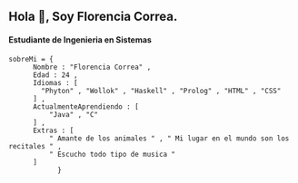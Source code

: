 ##               Hola 👋, Soy Florencia Correa.

####                 Estudiante de Ingenieria en Sistemas

    sobreMi = {
          Nombre : "Florencia Correa" ,
          Edad : 24 ,
          Idiomas : [ 
            "Phyton" , "Wollok" , "Haskell" , "Prolog" , "HTML" , "CSS" 
          ] ,
          ActualmenteAprendiendo : [ 
              "Java" , "C" 
          ] ,
          Extras : [
              " Amante de los animales " , " Mi lugar en el mundo son los recitales " ,
              " Escucho todo tipo de musica "
          ]
                }
 

<!--
**FlorenciaCorrea/FlorenciaCorrea** is a ✨ _special_ ✨ repository because its `README.md` (this file) appears on your GitHub profile.

Here are some ideas to get you started:

- 🔭 I’m currently working on ...
- 🌱 I’m currently learning ...
- 👯 I’m looking to collaborate on ...
- 🤔 I’m looking for help with ...
- 💬 Ask me about ...
- 📫 How to reach me: ...
- 😄 Pronouns: ...
- ⚡ Fun fact: ...
-->
